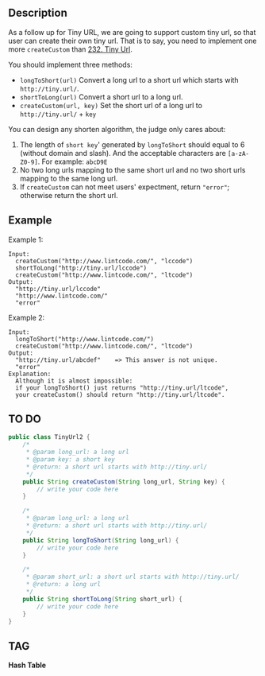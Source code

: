 ## Description

As a follow up for Tiny URL, we are going to support custom tiny url, so that user can create their own tiny url. 
That is to say, you need to implement one more `createCustom` than [232. Tiny Url](https://github.com/weltond/DataStructure/tree/master/LintCode/Design/232%20Tiny%20Url).

You should implement three methods:

- `longToShort(url)` Convert a long url to a short url which starts with `http://tiny.url/`.
- `shortToLong(url)` Convert a short url to a long url.
- `createCustom(url, key)` Set the short url of a long url to `http://tiny.url/` + `key`

You can design any shorten algorithm, the judge only cares about:

1. The length of `short key`' generated by `longToShort` should equal to 6 (without domain and slash). And the acceptable characters are `[a-zA-Z0-9]`. For example: `abcD9E`
2. No two long urls mapping to the same short url and no two short urls mapping to the same long url.
3. If `createCustom` can not meet users' expectment, return `"error"`; otherwise return the short url.

## Example
Example 1:

```
Input:  
  createCustom("http://www.lintcode.com/", "lccode")
  shortToLong("http://tiny.url/lccode")
  createCustom("http://www.lintcode.com/", "ltcode")
Output:
  "http://tiny.url/lccode"
  "http://www.lintcode.com/"
  "error"
```

Example 2:

```
Input:
  longToShort("http://www.lintcode.com/")
  createCustom("http://www.lintcode.com/", "ltcode")
Output:
  "http://tiny.url/abcdef"    => This answer is not unique.
  "error"
Explanation:
  Although it is almost impossible:
  if your longToShort() just returns "http://tiny.url/ltcode",  
  your createCustom() should return "http://tiny.url/ltcode".
```

## TO DO
```java
public class TinyUrl2 {
    /*
     * @param long_url: a long url
     * @param key: a short key
     * @return: a short url starts with http://tiny.url/
     */
    public String createCustom(String long_url, String key) {
        // write your code here
    }

    /*
     * @param long_url: a long url
     * @return: a short url starts with http://tiny.url/
     */
    public String longToShort(String long_url) {
        // write your code here
    }

    /*
     * @param short_url: a short url starts with http://tiny.url/
     * @return: a long url
     */
    public String shortToLong(String short_url) {
        // write your code here
    }
}
```

## TAG
**Hash Table**